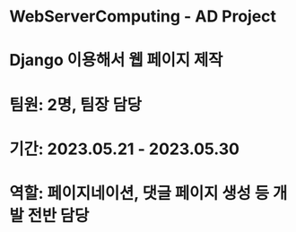 # WebServerComputing - AD Project

# Django 이용해서 웹 페이지 제작

# 팀원: 2명, 팀장 담당

# 기간: 2023.05.21 - 2023.05.30

# 역할: 페이지네이션, 댓글 페이지 생성 등 개발 전반 담당
